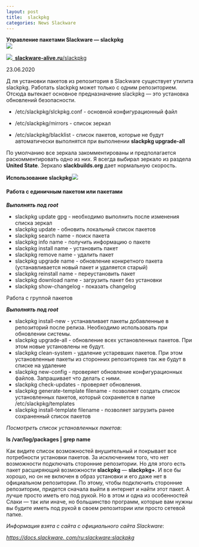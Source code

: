 ```yaml
---
layout: post
title:  slackpkg
categories: News Slackware
---
```


**Управление пакетами Slackware — slackpkg                                                     
![](../image/slackpkg-Управление_пакетами_Slackware/Aspose.Words.557949d1-6f47-4a41-8bb5-d632c57d1a81.001.png)**

![](../image/slackpkg-Управление_пакетами_Slackware/Aspose.Words.557949d1-6f47-4a41-8bb5-d632c57d1a81.002.png)[` `**slackware-alive.ru**/slackpkg](https://slackware-alive.ru/slackpkg/)

23.06.2020

Д ля установки пакетов из репозитория в Slackware существует утилита slackpkg. Работать slackpkg 
 может только с одним репозиторием. Отсюда вытекает основное предназначение slackpkg — это 
установка обновлений безопасности.

- /etc/slackpkg/slckpkg.conf - основной конфигурационный файл  

- /etc/slackpkg/mirrors - список зеркал 

- /etc/slackpkg/blacklist - список пакетов, которые не будут автоматически выполнятся при 
выполнении **slackpkg upgrade-all** 

 По умолчанию все зеркала закомментированы и предполагается раскомментировать одно из них. Я 
  всегда выбирал зеркало из раздела **United State**. Зеркало **slackbuilds.org** дает нормальную 
 скорость.

**Использование slackpkg![](../image/slackpkg-Управление_пакетами_Slackware/Aspose.Words.557949d1-6f47-4a41-8bb5-d632c57d1a81.003.png)**

#### Работа с единичным пакетом или пакетами 

***Выполнять под root***

- slackpkg update gpg - необходимо выполнить после изменения списка зеркал 
- slackpkg update - обновить локальный список пакетов 
- slackpkg search name - поиск пакета 
- slackpkg info name - получить информацию о пакете 
- slackpkg install name - установить пакет 
- slackpkg remove name - удалить пакет 
- slackpkg upgrade name - обновление конкретного пакета (устанавливается новый пакет и удаляется старый) 
- slackpkg reinstall name - переустановить пакет 
- slackpkg download name - загрузить пакет без установки 
- slackpkg show-changelog - показать changelog

Работа с группой пакетов 

***Выполнять под root***

- slackpkg install-new - устанавливает пакеты добавленные в репозиторий после релиза. Необходимо использовать при обновлении системы. 
- slackpkg upgrade-all - обновление всех установленных пакетов. При этом новые установлены не будут. 
- slackpkg clean-system - удаление устаревших пакетов. При этом установленные пакеты из сторонних репозиториев так же будут в списке на удаление 
- slackpkg new-config - проверяет обновление конфигурационных файлов. Запрашивает что делать с ними. 
- slackpkg check-updates - проверяет обновления.
- slackpkg generate-template filename - позволяет создать список установленных пакетов, который сохраняется в папке /etc/slackpkg/templates 
- slackpkg install-template filename - позволяет загрузить ранее сохраненный список пакетов

*Посмотреть список установленных пакетов*:

**ls /var/log/packages \| grep name** 



 Как видите список возможностей внушительный и покрывает все потребности установки пакетов. За 
  исключением того, что нет возможности подключать сторонние репозитории. Но для этого есть 
пакет расширяющий возможности **slackpkg** — **slackpkg+**. И все бы хорошо, но он не включен в 
 образ 
 установки и его даже нет в официальном репозитории. По этому, чтобы подключить сторонние 
  репозитории, придется сначала выйти в интернет и найти этот пакет. А лучше просто иметь его 
  под рукой. Но в этом и одна из особенностей Слаки — так или иначе, но большинство программ, 
 которые вам нужны вы будите иметь под рукой в своем репозитории или просто сетевой папке.

*Информация взята с сайта с официального сайта Slackware*:

[*https://docs.slackware.
com/ru:slackware:slackpkg*](https://docs.slackware.com/ru:slackware:slackpkg)

